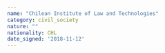 ```yaml
---
name: "Chilean Institute of Law and Technologies"
category: civil_society
nature: ""
nationality: CHL
date_signed: '2018-11-12'
---
```

    